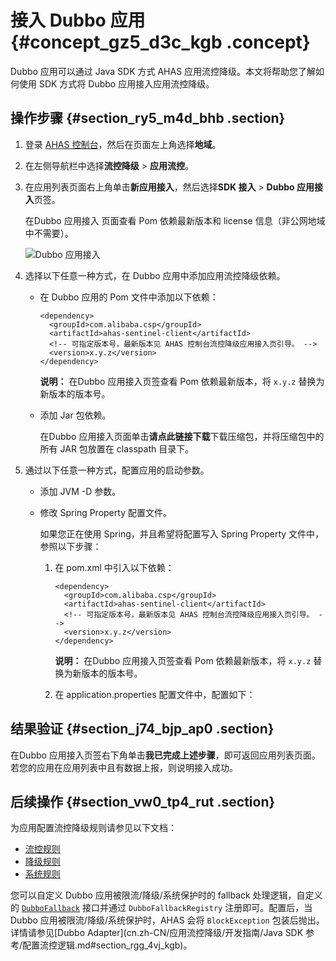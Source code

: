 # 接入 Dubbo 应用 {#concept_gz5_d3c_kgb .concept}

Dubbo 应用可以通过 Java SDK 方式 AHAS 应用流控降级。本文将帮助您了解如何使用 SDK 方式将 Dubbo 应用接入应用流控降级。

## 操作步骤 {#section_ry5_m4d_bhb .section}

1.  登录 [AHAS 控制台](https://ahas.console.aliyun.com)，然后在页面左上角选择**地域**。
2.  在左侧导航栏中选择**流控降级** \> **应用流控**。
3.  在应用列表页面右上角单击**新应用接入**，然后选择**SDK 接入** \> **Dubbo 应用接入**页签。

    在Dubbo 应用接入 页面查看 Pom 依赖最新版本和 license 信息（非公网地域中不需要）。

    ![Dubbo 应用接入](http://static-aliyun-doc.oss-cn-hangzhou.aliyuncs.com/assets/img/92287/156775225358999_zh-CN.png)

4.  选择以下任意一种方式，在 Dubbo 应用中添加应用流控降级依赖。
    -   在 Dubbo 应用的 Pom 文件中添加以下依赖：

        ``` {#codeblock_ojc_mer_kt3}
        <dependency>
          <groupId>com.alibaba.csp</groupId>
          <artifactId>ahas-sentinel-client</artifactId>
          <!-- 可指定版本号，最新版本见 AHAS 控制台流控降级应用接入页引导。 -->
          <version>x.y.z</version>
        </dependency>
        ```

        **说明：** 在Dubbo 应用接入页签查看 Pom 依赖最新版本，将 `x.y.z` 替换为新版本的版本号。

    -   添加 Jar 包依赖。

        在Dubbo 应用接入页面单击**请点此链接下载**下载压缩包，并将压缩包中的所有 JAR 包放置在 classpath 目录下。

5.  通过以下任意一种方式，配置应用的启动参数。
    -   添加 JVM -D 参数。
    -   修改 Spring Property 配置文件。

        如果您正在使用 Spring，并且希望将配置写入 Spring Property 文件中，参照以下步骤：

        1.  在 pom.xml 中引入以下依赖：

            ``` {#codeblock_01f_8wm_1rq}
            <dependency>
              <groupId>com.alibaba.csp</groupId>
              <artifactId>ahas-sentinel-client</artifactId>
              <!-- 可指定版本号，最新版本见 AHAS 控制台流控降级应用接入页引导。 -->
              <version>x.y.z</version>
            </dependency>
            ```

            **说明：** 在Dubbo 应用接入页签查看 Pom 依赖最新版本，将 `x.y.z` 替换为新版本的版本号。

        2.  在 application.properties 配置文件中，配置如下：

## 结果验证 {#section_j74_bjp_ap0 .section}

在Dubbo 应用接入页签右下角单击**我已完成上述步骤**，即可返回应用列表页面。若您的应用在应用列表中且有数据上报，则说明接入成功。

## 后续操作 {#section_vw0_tp4_rut .section}

为应用配置流控降级规则请参见以下文档：

-   [流控规则](cn.zh-CN/应用流控降级/控制台指南/流控规则.md#)
-   [降级规则](cn.zh-CN/应用流控降级/控制台指南/降级规则.md#)
-   [系统规则](cn.zh-CN/应用流控降级/控制台指南/系统规则.md#)

您可以自定义 Dubbo 应用被限流/降级/系统保护时的 fallback 处理逻辑，自定义的 [`DubboFallback`](https://github.com/alibaba/Sentinel/blob/master/sentinel-adapter/sentinel-dubbo-adapter/src/main/java/com/alibaba/csp/sentinel/adapter/dubbo/fallback/DubboFallback.java) 接口并通过 `DubboFallbackRegistry` 注册即可。配置后，当 Dubbo 应用被限流/降级/系统保护时，AHAS 会将 `BlockException` 包装后抛出。详情请参见[Dubbo Adapter](cn.zh-CN/应用流控降级/开发指南/Java SDK 参考/配置流控逻辑.md#section_rgg_4vj_kgb)。

